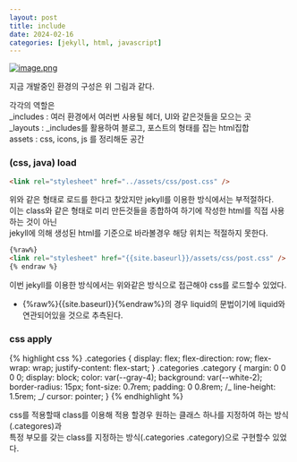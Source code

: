 ```yaml
---
layout: post
title: include
date: 2024-02-16
categories: [jekyll, html, javascript]
---
```


[![image.png](https://i.postimg.cc/fbqQgW9j/image.png)](https://postimg.cc/Z9NQWSjC)

지금 개발중인 환경의 구성은 위 그림과 같다.

각각의 역할은  
\_includes : 여러 환경에서 여러번 사용될 헤더, UI와 같은것들을 모으는 곳  
\_layouts : \_includes를 활용하여 블로그, 포스트의 형태를 잡는 html집합  
assets : css, icons, js 를 정리해둔 공간

### (css, java) load

```html
<link rel="stylesheet" href="../assets/css/post.css" />
```

위와 같은 형태로 로드를 한다고 찾았지만 jekyll를 이용한 방식에서는 부적절하다.  
이는 class와 같은 형태로 미리 만든것들을 종합하여 하기에 작성한 html를 직접 사용하는 것이 아닌  
jekyll에 의해 생성된 html를 기준으로 바라볼경우 해당 위치는 적절하지 못한다.

```html
{%raw%}
<link rel="stylesheet" href="{{site.baseurl}}/assets/css/post.css" />
{% endraw %}
```

이번 jekyll를 이용한 방식에서는 위와같은 방식으로 접근해야 css를 로드할수 있었다.

- {%raw%}{{site.baseurl}}{%endraw%}의 경우 liquid의 문법이기에 liquid와 연관되어있을 것으로 추측된다.

### css apply

{% highlight css %}
.categories {
display: flex;
flex-direction: row;
flex-wrap: wrap;
justify-content: flex-start;
}
.categories .category {
margin: 0 0 0 0;
display: block;
color: var(--gray-4);
background: var(--white-2);
border-radius: 15px;
font-size: 0.7rem;
padding: 0 0.8rem;
/_ line-height: 1.5rem; _/
cursor: pointer;
}
{% endhighlight %}

css를 적용할때 class를 이용해 적용 할경우 원하는 클래스 하나를 지정하여 하는 방식(.categores)과  
특정 부모를 갖는 class를 지정하는 방식(.categories .category)으로 구현할수 있었다.
